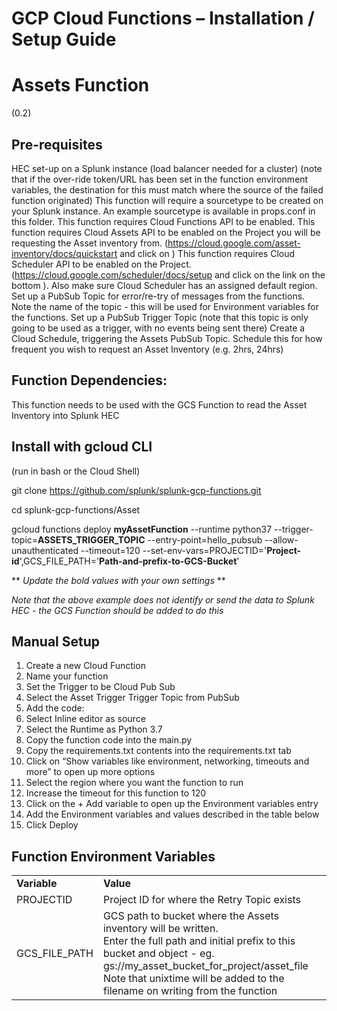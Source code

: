 # GCP Cloud Functions – Installation / Setup Guide

# Assets Function 
(0.2)

## **Pre-requisites**
HEC set-up on a Splunk instance (load balancer needed for a cluster) 
(note that if the over-ride token/URL has been set in the function environment variables, the destination for this must match where the source of the failed function originated)
This function will require a sourcetype to be created on your Splunk instance. An example sourcetype is available in props.conf in this folder.
This function requires Cloud Functions API to be enabled.
This function requires Cloud Assets API to be enabled on the Project you will be requesting the Asset inventory from. (https://cloud.google.com/asset-inventory/docs/quickstart and click on <ENABLE THE CLOUD ASSET INVENTORY API>)
This function requires Cloud Scheduler API to be enabled on the Project. (https://cloud.google.com/scheduler/docs/setup and click on the link on the bottom <ENABLE THE CLOUD SCHEDULER API>). Also make sure Cloud Scheduler has an assigned default region.
Set up a PubSub Topic for error/re-try of messages from the functions.  Note the name of the topic -  this will be used for Environment variables for the functions.
Set up a PubSub Trigger Topic (note that this topic is only going to be used as a trigger, with no events being sent there)
Create a Cloud Schedule, triggering the Assets PubSub Topic. Schedule this for how frequent you wish to request an Asset Inventory (e.g. 2hrs, 24hrs)


## **Function Dependencies:**

This function needs to be used with the GCS Function to read the Asset Inventory into Splunk HEC

## **Install with gcloud CLI**

(run in bash or the Cloud Shell)

git clone https://github.com/splunk/splunk-gcp-functions.git

cd splunk-gcp-functions/Asset

gcloud functions deploy **myAssetFunction** --runtime python37 --trigger-topic=**ASSETS_TRIGGER_TOPIC** --entry-point=hello_pubsub --allow-unauthenticated --timeout=120 --set-env-vars=PROJECTID='**Project-id**',GCS_FILE_PATH='**Path-and-prefix-to-GCS-Bucket**'

** *Update the bold values with your own settings* **

*Note that the above example does not identify or send the data to Splunk HEC - the GCS Function should be added to do this*

## **Manual Setup**

1.	Create a new Cloud Function
2.	Name your function
3.	Set the Trigger to be Cloud Pub Sub 
4.	Select the Asset Trigger Trigger Topic from PubSub
5.	Add the code:
6.	Select Inline editor as source
7.	Select the Runtime as Python 3.7
8.	Copy the function code into the main.py
9.	Copy the requirements.txt contents into the requirements.txt tab
10.	Click on “Show variables like environment, networking, timeouts and more” to open up more options
11.	Select the region where you want the function to run
12.	Increase the timeout for this function to 120
13.	Click on the + Add variable to open up the Environment variables entry
14.	Add the Environment variables and values described in the table below
15.	Click Deploy

## **Function Environment Variables**

<table><tr><td><strong>Variable</strong></td><td><strong>Value</strong></td></tr>
<tr><td>PROJECTID</td><td>Project ID for where the Retry Topic exists</td></tr>
<tr><td>GCS_FILE_PATH</td><td>GCS path to bucket where the Assets inventory will be written. 
<br>Enter the full path and initial prefix to this bucket and object - eg. gs://my_asset_bucket_for_project/asset_file<br>
Note that unixtime will be added to the filename on writing from the function</td></tr>
</table>





